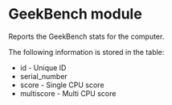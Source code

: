 GeekBench module
==========

Reports the GeekBench stats for the computer. 

The following information is stored in the table:

* id - Unique ID
* serial_number
* score - Single CPU score
* multiscore - Multi CPU score
